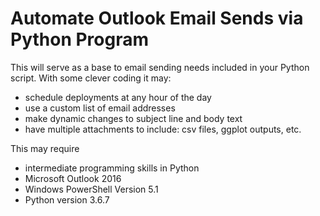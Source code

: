 # Automate Outlook Email Sends via Python Program

This will serve as a base to email sending needs included in your Python script.  With some clever coding it may:
* schedule deployments at any hour of the day
* use a custom list of email addresses
* make dynamic changes to subject line and body text
* have multiple attachments to include: csv files, ggplot outputs, etc.

This may require
* intermediate programming skills in Python
* Microsoft Outlook 2016
* Windows PowerShell Version 5.1
* Python version 3.6.7

